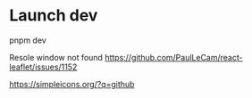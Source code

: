 # Launch dev

pnpm dev

Resole window not found
https://github.com/PaulLeCam/react-leaflet/issues/1152

https://simpleicons.org/?q=github